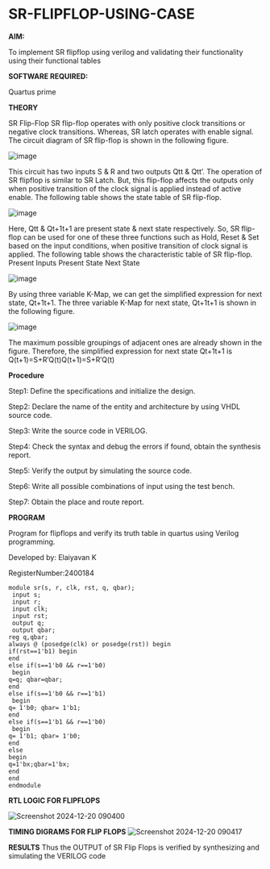 # SR-FLIPFLOP-USING-CASE

**AIM:**

To implement  SR flipflop using verilog and validating their functionality using their functional tables

**SOFTWARE REQUIRED:**

Quartus prime

**THEORY**

SR Flip-Flop SR flip-flop operates with only positive clock transitions or negative clock transitions. Whereas, SR latch operates with enable signal. The circuit diagram of SR flip-flop is shown in the following figure.

![image](https://github.com/naavaneetha/SR-FLIPFLOP-USING-CASE/assets/154305477/0f710028-ad52-4d3e-9276-8714cf023a25)

 
This circuit has two inputs S & R and two outputs Qtt & Qtt’. The operation of SR flipflop is similar to SR Latch. But, this flip-flop affects the outputs only when positive transition of the clock signal is applied instead of active enable. The following table shows the state table of SR flip-flop.

![image](https://github.com/naavaneetha/SR-FLIPFLOP-USING-CASE/assets/154305477/dabfc4f4-87e3-4cbc-9472-f89ee1b5ed30)

 
Here, Qtt & Qt+1t+1 are present state & next state respectively. So, SR flip-flop can be used for one of these three functions such as Hold, Reset & Set based on the input conditions, when positive transition of clock signal is applied. The following table shows the characteristic table of SR flip-flop. Present Inputs Present State Next State

![image](https://github.com/naavaneetha/SR-FLIPFLOP-USING-CASE/assets/154305477/dd90d16c-aec5-4290-a586-e2346b1e9eb5)

 
By using three variable K-Map, we can get the simplified expression for next state, Qt+1t+1. The three variable K-Map for next state, Qt+1t+1 is shown in the following figure.

![image](https://github.com/naavaneetha/SR-FLIPFLOP-USING-CASE/assets/154305477/473efad6-d70b-4ca7-aeb7-898bbfca319f)

 
The maximum possible groupings of adjacent ones are already shown in the figure. Therefore, the simplified expression for next state Qt+1t+1 is Q(t+1)=S+R′Q(t)Q(t+1)=S+R′Q(t)

**Procedure**

Step1: Define the specifications and initialize the design.

Step2: Declare the name of the entity and architecture by using VHDL source code.

Step3: Write the source code in VERILOG.

Step4: Check the syntax and debug the errors if found, obtain the synthesis report.

Step5: Verify the output by simulating the source code.

Step6: Write all possible combinations of input using the test bench.

Step7: Obtain the place and route report.


**PROGRAM**

 Program for flipflops and verify its truth table in quartus using Verilog programming.
 
 Developed by: Elaiyavan K
 
RegisterNumber:2400184

~~~
module sr(s, r, clk, rst, q, qbar);
 input s;
 input r;
 input clk;
 input rst;
 output q;
 output qbar;
reg q,qbar;
always @ (posedge(clk) or posedge(rst)) begin
if(rst==1'b1) begin
end
else if(s==1'b0 && r==1'b0)
 begin
q=q; qbar=qbar;
end
else if(s==1'b0 && r==1'b1)
 begin
q= 1'b0; qbar= 1'b1;
end
else if(s==1'b1 && r==1'b0)
 begin
q= 1'b1; qbar= 1'b0;
end
else
begin
q=1'bx;qbar=1'bx;
end
end
endmodule
~~~
**RTL LOGIC FOR FLIPFLOPS**

![Screenshot 2024-12-20 090400](https://github.com/user-attachments/assets/bd8b614f-8382-4cad-81a7-2409b9616d0f)

**TIMING DIGRAMS FOR FLIP FLOPS**
![Screenshot 2024-12-20 090417](https://github.com/user-attachments/assets/f7367529-a1e8-45ae-8aa5-b856ce448206)

**RESULTS**
Thus the OUTPUT of SR Flip Flops is verified by synthesizing and simulating the VERILOG code

